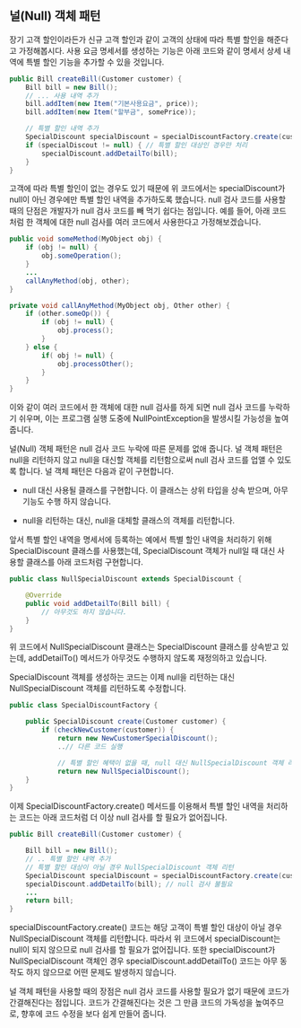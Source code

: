 ## 널(Null) 객체 패턴
장기 고객 할인이라든가 신규 고객 할인과 같이 고객의 상태에 따라 특별 할인을 해준다고 가정해봅시다. 사용 요금 명세서를 생성하는 기능은 아래 코드와 같이 명세서 상세 내역에 특별 할인 기능을 추가할 수 있을 것입니다.

```java
public Bill createBill(Customer customer) {
    Bill bill = new Bill();
    // ... 사용 내역 추가
    bill.addItem(new Item("기본사용요금", price));
    bill.addItem(new Item("할부금", somePrice));

    // 특별 할인 내역 추가
    SpecialDiscount specialDiscount = specialDiscountFactory.create(customer);
    if (specialDiscout != null) { // 특별 할인 대상인 경우만 처리
        specialDiscount.addDetailTo(bill);
    }
}
```

고객에 따라 특별 할인이 없는 경우도 있기 때문에 위 코드에서는 specialDiscount가 null이 아닌 경우에만 특별 할인 내역을 추가하도록 했습니다. null 검사 코드를 사용할 때의 단점은 개발자가 null 검사 코드를 빼 먹기 쉽다는 점입니다. 예를 들어, 아래 코드처럼 한 객체에 대한 null 검사를 여러 코드에서 사용한다고 가정해보겠습니다.


```java
public void someMethod(MyObject obj) {
    if (obj != null) {
        obj.someOperation();
    }
    ...
    callAnyMethod(obj, other);
}

private void callAnyMethod(MyObject obj, Other other) {
    if (other.someOp()) {
        if (obj != null) {
            obj.process();
        }
    } else {
        if( obj != null) {
            obj.processOther();
        }
    }
}
```
이와 같이 여러 코드에서 한 객체에 대한 null 검사를 하게 되면 null 검사 코드를 누락하기 쉬우며, 이는 프로그램 실행 도중에 NullPointException을 발생시킬 가능성을 높여줍니다.

널(Null) 객체 패턴은 null 검사 코드 누락에 따른 문제를 없애 줍니다. 널 객체 패턴은 null을 리턴하지 않고 null을 대신할 객체를 리턴함으로써 null 검사 코드를 업앨 수 있도록 합니다. 널 객체 패턴은 다음과 같이 구현합니다.

- null 대신 사용될 클래스를 구현합니다. 이 클래스는 상위 타입을 상속 받으며, 아무 기능도 수행 하지 않습니다.

- null을 리턴하는 대신, null을 대체할 클래스의 객체를 리턴합니다.

앞서 특별 할인 내역을 명세서에 등록하는 예에서 특별 할인 내역을 처리하기 위해 SpecialDiscount 클래스를 사용했는데, SpecialDiscount 객체가 null일 때 대신 사용할 클래스를 아래 코드처럼 구현합니다.

```java
public class NullSpecialDiscount extends SpecialDiscount {

    @Override
    public void addDetailTo(Bill bill) {
        // 아무것도 하지 않습니다.
    }
}
```

위 코드에서 NullSpecialDiscount 클래스는 SpecialDiscount 클래스를 상속받고 있는데, addDetailTo() 메서드가 아무것도 수행하지 않도록 재정의하고 있습니다.

SpecialDiscount 객체를 생성하는 코드는 이제 null을 리턴하는 대신 NullSpecialDiscount  객체를 리턴하도록 수정합니다.

```java
public class SpecialDiscountFactory {

    public SpecialDiscount create(Customer customer) {
        if (checkNewCustomer(customer)) {
            return new NewCustomerSpecialDiscount();
            ..// 다른 코드 실행

            // 특별 할인 혜택이 없을 때, null 대신 NullSpecialDiscount 객체 리턴
            return new NullSpecialDiscount();        
    }
}
```

이제 SpecialDiscountFactory.create() 메서드를 이용해서 특별 할인 내역을 처리하는 코드는 아래 코드처럼 더 이상 null 검사를 할 필요가 없어집니다.

```java
public Bill createBill(Customer customer) {

    Bill bill = new Bill();
    // .. 특별 할인 내역 추가
    // 특별 할인 대상이 아닐 경우 NullSpecialDiscount 객체 리턴
    SpecialDiscount specialDiscount = specialDiscountFactory.create(customer);
    specialDiscount.addDetailTo(bill); // null 검사 불필요
    ...
    return bill;
}
```

specialDiscountFactory.create() 코드는 해당 고객이 특별 할인 대상이 아닐 경우 NullSpecialDiscount 객체를 리턴합니다. 따라서 위 코드에서 specialDiscount는 null이 되지 않으므로 null 검사를 할 필요가 없어집니다. 또한 specialDiscount가 NullSpecialDiscount 객체인 경우 specialDiscount.addDetailTo() 코드는 아무 동작도 하지 않으므로 어떤 문제도 발생하지 않습니다.

널 객체 패턴을 사용할 때의 장점은 null 검사 코드를 사용할 필요가 없기 때문에 코드가 간결해진다는 점입니다. 코드가 간결해진다는 것은 그 만큼 코드의 가독성을 높여주므로, 향후에 코드 수정을 보다 쉽게 만들어 줍니다.




